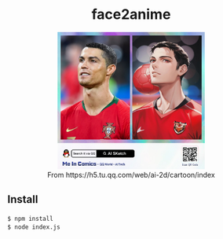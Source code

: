 <h1 align="center">face2anime</h1>

<p align="center">
<img src="https://raw.githubusercontent.com/Sansekai/face2anime/main/result_example.jpg" width="300"/><br>
From https://h5.tu.qq.com/web/ai-2d/cartoon/index
</p>

## Install
```bash
$ npm install
$ node index.js
```
